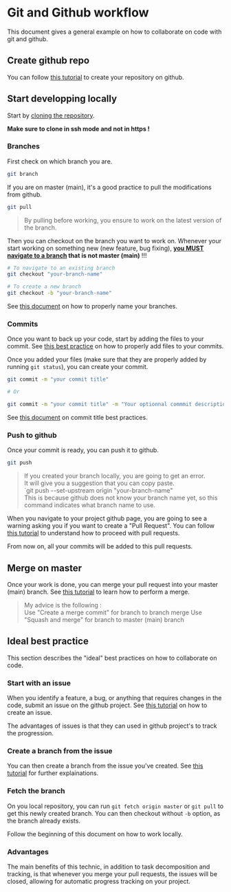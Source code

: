 # Git and Github workflow

This document gives a general example on how to collaborate on code with git and github.

## Create github repo

You can follow [this tutorial](https://docs.github.com/en/repositories/creating-and-managing-repositories/quickstart-for-repositories) to create your repository on github.

## Start developping locally

Start by [cloning the repository](https://docs.github.com/en/repositories/creating-and-managing-repositories/cloning-a-repository).

**Make sure to clone in ssh mode and not in https !**

### Branches

First check on which branch you are.

```bash
git branch
```

If you are on master (main), it's a good practice to pull the modifications from github.

```bash
git pull
```

> By pulling before working, you ensure to work on the latest version of the branch.

Then you can checkout on the branch you want to work on. Whenever your start working on something new (new feature, bug fixing), **<u>you MUST navigate to a branch</u> that is not master (main)**  !!!

```bash
# To navigate to an existing branch
git checkout "your-branch-name"

# To create a new branch
git checkout -b "your-branch-name"
```

See [this document](best_practices.md#branches) on how to properly name your branches.

### Commits

Once you want to back up your code, start by adding the files to your commit. See [this best practice](best_practices.md#commit-content) on how to properly add files to your commits.

Once you added your files (make sure that they are properly added by running `git status`), you can create your commit.

```bash
git commit -m "your commit title"

# Or

git commit -m "your commit title" -m "Your optionnal commmit description"
```

See [this document](best_practices#commit) on commit title best practices.

### Push to github

Once your commit is ready, you can push it to github.

```bash
git push
```

> If you created your branch locally, you are going to get an error.  
> It will give you a suggestion that you can copy paste.  
> `git push --set-upstream origin "your-branch-name"  
> This is because github does not know your branch name yet, so this command indicates what branch name to use.

When you navigate to your project github page, you are going to see a warning asking you if you want to create a "Pull Request".  You can follow [this tutorial](https://docs.github.com/en/pull-requests/collaborating-with-pull-requests/proposing-changes-to-your-work-with-pull-requests/creating-a-pull-request#creating-the-pull-request) to understand how to proceed with pull requests.

From now on, all your commits will be added to this pull requests.

## Merge on master

Once your work is done, you can merge your pull request into your master (main) branch. See [this tutorial](https://docs.github.com/en/pull-requests/collaborating-with-pull-requests/incorporating-changes-from-a-pull-request/merging-a-pull-request#merging-a-pull-request) to learn how to perform a merge.

> My advice is the following :  
> Use "Create a merge commit" for branch to branch merge
> Use "Squash and merge" for branch to master (main) branch

## Ideal best practice

This section describes the "ideal" best practices on how to collaborate on code.

### Start with an issue

When you identify a feature, a bug, or anything that requires changes in the code, submit an issue on the github project. See [this tutorial](https://docs.github.com/en/issues/tracking-your-work-with-issues/using-issues/creating-an-issue) on how to create an issue.

The advantages of issues is that they can used in github project's to track the progression.

### Create a branch from the issue

You can then create a branch from the issue you've created. See [this tutorial](https://docs.github.com/en/issues/tracking-your-work-with-issues/using-issues/creating-a-branch-for-an-issue) for further explainations.

### Fetch the branch

On you local repository, you can run `git fetch origin master` or `git pull` to get this newly created branch. You can then checkout without `-b` option, as the branch already exists.

Follow the beginning of this document on how to work locally.

### Advantages

The main benefits of this technic, in addition to task decomposition and tracking, is that whenever you merge your pull requests, the issues will be closed, allowing for automatic progress tracking on your project.